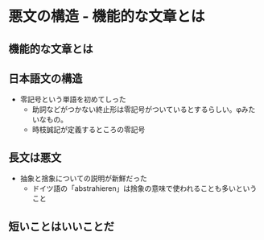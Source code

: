 # 悪文の構造 - 機能的な文章とは

## 機能的な文章とは

## 日本語文の構造

* 零記号という単語を初めてしった
  * 助詞などがつかない終止形は零記号がついているとするらしい。φみたいなもの。
  * 時枝誠記が定義するところの零記号

## 長文は悪文

* 抽象と捨象についての説明が新鮮だった
  * ドイツ語の「abstrahieren」は捨象の意味で使われることも多いということ

## 短いことはいいことだ




